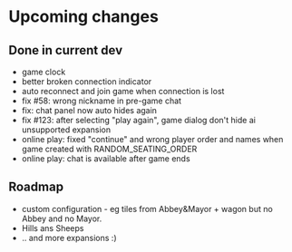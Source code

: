 # Upcoming changes

## Done in current dev

* game clock
* better broken connection indicator
* auto reconnect and join game when connection is lost
* fix #58: wrong nickname in pre-game chat 
* fix: chat panel now auto hides again
* fix #123: after selecting "play again", game dialog don't hide ai unsupported expansion
* online play: fixed "continue" and wrong player order and names when game created with RANDOM_SEATING_ORDER  
* online play: chat is available after game ends


## Roadmap

*  custom configuration - eg tiles from Abbey&Mayor + wagon but  no Abbey and no Mayor.
* Hills ans Sheeps
* .. and more expansions :)